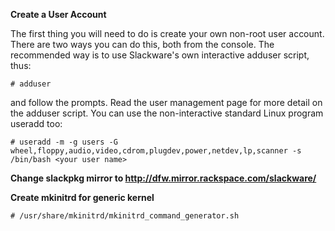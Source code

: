 <b>Create a User Account</b>

The first thing you will need to do is create your own non-root user account. There are two ways you can do this, both from the console. The recommended way is to use Slackware's own interactive adduser script, thus:

    # adduser

and follow the prompts. Read the user management page for more detail on the adduser script. You can use the non-interactive standard Linux program useradd too:

    # useradd -m -g users -G wheel,floppy,audio,video,cdrom,plugdev,power,netdev,lp,scanner -s /bin/bash <your user name>
    
<b>Change slackpkg mirror to http://dfw.mirror.rackspace.com/slackware/</b>

<b>Create mkinitrd for generic kernel</b>

    # /usr/share/mkinitrd/mkinitrd_command_generator.sh
    
    

